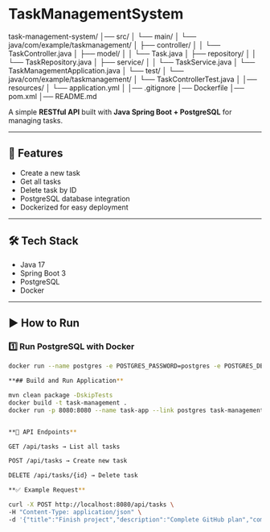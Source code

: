 # TaskManagementSystem

task-management-system/
│── src/
│   └── main/
│       └── java/com/example/taskmanagement/
│           ├── controller/
│           │   └── TaskController.java
│           ├── model/
│           │   └── Task.java
│           ├── repository/
│           │   └── TaskRepository.java
│           ├── service/
│           │   └── TaskService.java
│           └── TaskManagementApplication.java
│   └── test/
│       └── java/com/example/taskmanagement/
│           └── TaskControllerTest.java
│
│── resources/
│   └── application.yml
│
│── .gitignore
│── Dockerfile
│── pom.xml
│── README.md

A simple **RESTful API** built with **Java Spring Boot + PostgreSQL** for managing tasks.

---

## 🚀 Features
- Create a new task
- Get all tasks
- Delete task by ID
- PostgreSQL database integration
- Dockerized for easy deployment

---

## 🛠️ Tech Stack
- Java 17
- Spring Boot 3
- PostgreSQL
- Docker

---

## ▶️ How to Run
### 1️⃣ Run PostgreSQL with Docker
```bash
docker run --name postgres -e POSTGRES_PASSWORD=postgres -e POSTGRES_DB=tasksdb -p 5432:5432 -d postgres

**## Build and Run Application**

mvn clean package -DskipTests
docker build -t task-management .
docker run -p 8080:8080 --name task-app --link postgres task-management


**📌 API Endpoints**

GET /api/tasks → List all tasks

POST /api/tasks → Create new task

DELETE /api/tasks/{id} → Delete task

**✅ Example Request**

curl -X POST http://localhost:8080/api/tasks \
-H "Content-Type: application/json" \
-d '{"title":"Finish project","description":"Complete GitHub plan","completed":false}'
